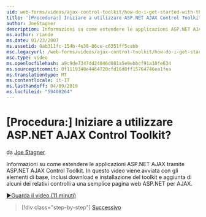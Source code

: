 ```yaml
---
uid: web-forms/videos/ajax-control-toolkit/how-do-i-get-started-with-the-aspnet-ajax-control-toolkit
title: '[Procedura:] Iniziare a utilizzare ASP.NET AJAX Control Toolkit? | Microsoft Docs'
author: JoeStagner
description: Informazioni su come estendere le applicazioni ASP.NET AJAX tramite ASP.NET AJAX Control Toolkit. In questo video inizia con gli elementi di base, inclusi download e...
ms.author: riande
ms.date: 01/23/2007
ms.assetid: 0ab311fc-154b-4e38-86ce-c6351ff5cabb
msc.legacyurl: /web-forms/videos/ajax-control-toolkit/how-do-i-get-started-with-the-aspnet-ajax-control-toolkit
msc.type: video
ms.openlocfilehash: a9c9de7347dd24046d081a5e9ebbcf91a10fe634
ms.sourcegitcommit: 0f1119340e4464720cfd16d0ff15764746ea1fea
ms.translationtype: MT
ms.contentlocale: it-IT
ms.lasthandoff: 04/09/2019
ms.locfileid: "59408264"
---
```

# <a name="how-do-i-get-started-with-the-aspnet-ajax-control-toolkit"></a>[Procedura:] Iniziare a utilizzare ASP.NET AJAX Control Toolkit?

da [Joe Stagner](https://github.com/JoeStagner)

Informazioni su come estendere le applicazioni ASP.NET AJAX tramite ASP.NET AJAX Control Toolkit. In questo video viene avviata con gli elementi di base, inclusi download e installazione del toolkit e aggiunta di alcuni dei relativi controlli a una semplice pagina web ASP.NET per AJAX.

[&#9654;Guarda il video (11 minuti)](https://channel9.msdn.com/Blogs/ASP-NET-Site-Videos/how-do-i-get-started-with-the-aspnet-ajax-control-toolkit)

> [!div class="step-by-step"]
> [Successivo](how-do-i-use-the-aspnet-ajax-cascadingdropdown-control-extender.md)
